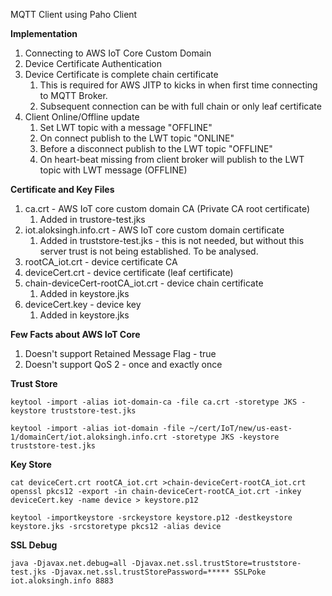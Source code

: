MQTT Client using Paho Client

**Implementation**
1. Connecting to AWS IoT Core Custom Domain
2. Device Certificate Authentication
3. Device Certificate is complete chain certificate
    1. This is required for AWS JITP to kicks in when first time connecting to MQTT Broker.
    2. Subsequent connection can be with full chain or only leaf certificate
4. Client Online/Offline update
   1. Set LWT topic with a message "OFFLINE"
   2. On connect publish to the LWT topic "ONLINE"
   3. Before a disconnect publish to the LWT topic "OFFLINE"
   4. On heart-beat missing from client broker will publish to the LWT topic with LWT message (OFFLINE)

**Certificate and Key Files**
1. ca.crt - AWS IoT core custom domain CA (Private CA root certificate)
   1. Added in trustore-test.jks
2. iot.aloksingh.info.crt - AWS IoT core custom domain certificate 
   1. Added in truststore-test.jks - this is not needed, but without this server trust is not being established. To be analysed.
2. rootCA_iot.crt - device certificate CA
3. deviceCert.crt - device certificate (leaf certificate)   
4. chain-deviceCert-rootCA_iot.crt - device chain certificate
   1. Added in keystore.jks
5. deviceCert.key - device key
   1. Added in keystore.jks

**Few Facts about AWS IoT Core**
1. Doesn't support Retained Message Flag - true
2. Doesn't support QoS 2 - once and exactly once

**Trust Store**

``
keytool -import -alias iot-domain-ca -file ca.crt -storetype JKS -keystore truststore-test.jks
``

``
keytool -import -alias iot-domain -file ~/cert/IoT/new/us-east-1/domainCert/iot.aloksingh.info.crt -storetype JKS -keystore truststore-test.jks
``

**Key Store**

``
cat deviceCert.crt rootCA_iot.crt >chain-deviceCert-rootCA_iot.crt
``
``
openssl pkcs12 -export -in chain-deviceCert-rootCA_iot.crt -inkey deviceCert.key -name device > keystore.p12
``

``
keytool -importkeystore -srckeystore keystore.p12 -destkeystore keystore.jks -srcstoretype pkcs12 -alias device 
``

**SSL Debug**

``
java -Djavax.net.debug=all -Djavax.net.ssl.trustStore=truststore-test.jks -Djavax.net.ssl.trustStorePassword=***** SSLPoke iot.aloksingh.info 8883
``
